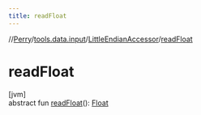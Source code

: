 ```yaml
---
title: readFloat
---
```

//[Perry](../../../index.html)/[tools.data.input](../index.html)/[LittleEndianAccessor](index.html)/[readFloat](read-float.html)



# readFloat



[jvm]\
abstract fun [readFloat](read-float.html)(): [Float](https://kotlinlang.org/api/latest/jvm/stdlib/kotlin/-float/index.html)




